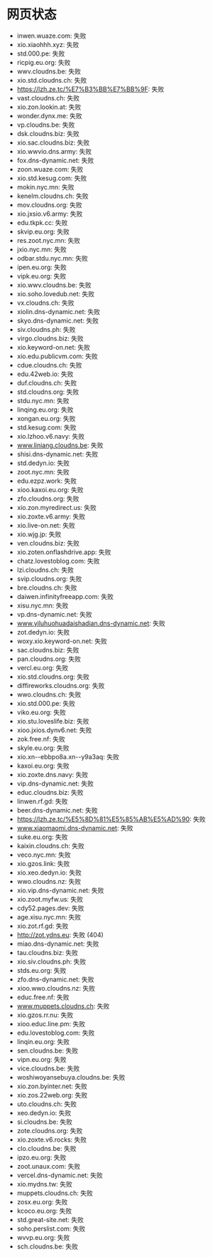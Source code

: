 # 网页状态
- inwen.wuaze.com: 失败
- xio.xiaohhh.xyz: 失败
- std.000.pe: 失败
- ricpig.eu.org: 失败
- wwv.cloudns.be: 失败
- xio.std.cloudns.ch: 失败
- https://lzh.ze.tc/%E7%B3%BB%E7%BB%9F: 失败
- vast.cloudns.ch: 失败
- xio.zon.lookin.at: 失败
- wonder.dynx.me: 失败
- vp.cloudns.be: 失败
- dsk.cloudns.biz: 失败
- xio.sac.cloudns.biz: 失败
- xio.wwvio.dns.army: 失败
- fox.dns-dynamic.net: 失败
- zoon.wuaze.com: 失败
- xio.std.kesug.com: 失败
- mokin.nyc.mn: 失败
- kenelm.cloudns.ch: 失败
- mov.cloudns.org: 失败
- xio.jxsio.v6.army: 失败
- edu.tkpk.cc: 失败
- skvip.eu.org: 失败
- res.zoot.nyc.mn: 失败
- jxio.nyc.mn: 失败
- odbar.stdu.nyc.mn: 失败
- ipen.eu.org: 失败
- vipk.eu.org: 失败
- xio.wwv.cloudns.be: 失败
- xio.soho.lovedub.net: 失败
- vx.cloudns.ch: 失败
- xiolin.dns-dynamic.net: 失败
- skyo.dns-dynamic.net: 失败
- siv.cloudns.ph: 失败
- virgo.cloudns.biz: 失败
- xio.keyword-on.net: 失败
- xio.edu.publicvm.com: 失败
- cdue.cloudns.ch: 失败
- edu.42web.io: 失败
- duf.cloudns.ch: 失败
- std.cloudns.org: 失败
- stdu.nyc.mn: 失败
- linqing.eu.org: 失败
- xongan.eu.org: 失败
- std.kesug.com: 失败
- xio.lzhoo.v6.navy: 失败
- www.liniang.cloudns.be: 失败
- shisi.dns-dynamic.net: 失败
- std.dedyn.io: 失败
- zoot.nyc.mn: 失败
- edu.ezpz.work: 失败
- xioo.kaxoi.eu.org: 失败
- zfo.cloudns.org: 失败
- xio.zon.myredirect.us: 失败
- xio.zoxte.v6.army: 失败
- xio.live-on.net: 失败
- xio.wjg.jp: 失败
- ven.cloudns.biz: 失败
- xio.zoten.onflashdrive.app: 失败
- chatz.lovestoblog.com: 失败
- lzi.cloudns.ch: 失败
- svip.cloudns.org: 失败
- bre.cloudns.ch: 失败
- daiwen.infinityfreeapp.com: 失败
- xisu.nyc.mn: 失败
- vp.dns-dynamic.net: 失败
- www.yiluhuohuadaishadian.dns-dynamic.net: 失败
- zot.dedyn.io: 失败
- woxy.xio.keyword-on.net: 失败
- sac.cloudns.biz: 失败
- pan.cloudns.org: 失败
- vercl.eu.org: 失败
- xio.std.cloudns.org: 失败
- diffireworks.cloudns.org: 失败
- wwo.cloudns.ch: 失败
- xio.std.000.pe: 失败
- viko.eu.org: 失败
- xio.stu.loveslife.biz: 失败
- xioo.jxios.dynv6.net: 失败
- zok.free.nf: 失败
- skyle.eu.org: 失败
- xio.xn--ebbpo8a.xn--y9a3aq: 失败
- kaxoi.eu.org: 失败
- xio.zoxte.dns.navy: 失败
- vip.dns-dynamic.net: 失败
- educ.cloudns.biz: 失败
- linwen.rf.gd: 失败
- beer.dns-dynamic.net: 失败
- https://lzh.ze.tc/%E5%8D%81%E5%85%AB%E5%AD%90: 失败
- www.xiaomaomi.dns-dynamic.net: 失败
- suke.eu.org: 失败
- kaixin.cloudns.ch: 失败
- veco.nyc.mn: 失败
- xio.gzos.link: 失败
- xio.xeo.dedyn.io: 失败
- wwo.cloudns.nz: 失败
- xio.vip.dns-dynamic.net: 失败
- xio.zoot.myfw.us: 失败
- cdy52.pages.dev: 失败
- age.xisu.nyc.mn: 失败
- xio.zot.rf.gd: 失败
- http://zot.ydns.eu: 失败 (404)
- miao.dns-dynamic.net: 失败
- tau.cloudns.biz: 失败
- xio.siv.cloudns.ph: 失败
- stds.eu.org: 失败
- zfo.dns-dynamic.net: 失败
- xioo.wwo.cloudns.nz: 失败
- educ.free.nf: 失败
- www.muppets.cloudns.ch: 失败
- xio.gzos.rr.nu: 失败
- xioo.educ.line.pm: 失败
- edu.lovestoblog.com: 失败
- linqin.eu.org: 失败
- sen.cloudns.be: 失败
- vipn.eu.org: 失败
- vice.cloudns.be: 失败
- woshiwoyansebuya.cloudns.be: 失败
- xio.zon.byinter.net: 失败
- xio.zos.22web.org: 失败
- uto.cloudns.ch: 失败
- xeo.dedyn.io: 失败
- si.cloudns.be: 失败
- zote.cloudns.org: 失败
- xio.zoxte.v6.rocks: 失败
- clo.cloudns.be: 失败
- ipzo.eu.org: 失败
- zoot.unaux.com: 失败
- vercel.dns-dynamic.net: 失败
- xio.mydns.tw: 失败
- muppets.cloudns.ch: 失败
- zosx.eu.org: 失败
- kcoco.eu.org: 失败
- std.great-site.net: 失败
- soho.perslist.com: 失败
- wvvp.eu.org: 失败
- sch.cloudns.be: 失败
